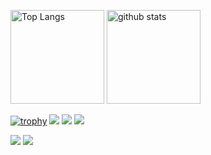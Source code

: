 <p align="left"> 
  <img alt="Top Langs" height="150px" src="https://github-readme-stats.vercel.app/api/top-langs/?username=RyotaAbe1014&layout=compact&count_private=true&show_icons=true&show_icons=true&theme=onedark" />
  <img alt="github stats" height="150px" src="https://github-readme-stats.vercel.app/api?username=RyotaAbe1014&count_private=true&show_icons=true&show_icons=true&theme=onedark" />
</p>

[![trophy](https://github-profile-trophy.vercel.app/?username=RyotaAbe1014&theme=gruvbox)](https://github.com/ryo-ma/github-profile-trophy)
[![](https://raw.githubusercontent.com/RyotaAbe1014/RyotaAbe1014/master/profile-summary-card-output/dracula/0-profile-details.svg)](https://github.com/vn7n24fzkq/github-profile-summary-cards)
[![](https://raw.githubusercontent.com/RyotaAbe1014/RyotaAbe1014/master/profile-summary-card-output/dracula/1-repos-per-language.svg)](https://github.com/vn7n24fzkq/github-profile-summary-cards)
[![](https://raw.githubusercontent.com/RyotaAbe1014/RyotaAbe1014/master/profile-summary-card-output/dracula/2-most-commit-language.svg)](https://github.com/vn7n24fzkq/github-profile-summary-cards)

[![](https://activity-graph.herokuapp.com/graph?username=RyotaAbe1014&theme=github&count_private=true)](https://activity-graph.herokuapp.com/graph?username=RyotaAbe1014&theme=github)
[![](https://github-readme-streak-stats.herokuapp.com/?user=RyotaAbe1014&theme=dark&count_private=true)](https://github-readme-streak-stats.herokuapp.com/?user=RyotaAbe1014&theme=dark)
